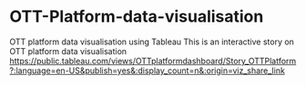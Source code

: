 # OTT-Platform-data-visualisation
OTT platform data visualisation using Tableau
This is an interactive story on OTT platform data visualisation
https://public.tableau.com/views/OTTplatformdashboard/Story_OTTPlatform?:language=en-US&publish=yes&:display_count=n&:origin=viz_share_link

